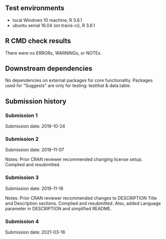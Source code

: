 ## Test environments
* local Windows 10 machine, R 3.6.1
* ubuntu xenial 16.04 (on travis-ci), R 3.6.1

## R CMD check results
There were no ERRORs, WARNINGs, or NOTEs. 

## Downstream dependencies
No dependencies on external packages for core functionality. Packages used for "Suggests" are only for testing: testthat & data.table.

## Submission history

### Submission 1
Submission date: 2019-10-24

### Submission 2
Submission date: 2019-11-07

Notes: Prior CRAN reviewer recommended changing license setup. Complied and resubmitted.

### Submission 3
Submission date: 2019-11-16

Notes: Prior CRAN reviewer recommended changes to DESCRIPTION Title and Description sections.
Complied and resubmitted. Also, added Language parameter in DESCRIPTION and simplified README.

### Submission 4
Submission date: 2021-03-16
